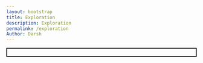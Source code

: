 ```yaml
---
layout: bootstrap
title: Exploration
description: Exploration
permalink: /exploration
Author: Darsh
---
```




<!-- Bootstrap CSS for styling -->
<link href="https://stackpath.bootstrapcdn.com/bootstrap/4.5.2/css/bootstrap.min.css" rel="stylesheet">

<script type="module">
import { pythonURI, fetchOptions } from '{{ site.baseurl }}/assets/js/api/config.js';

function showPopup(message) {
  const popup = document.createElement("div");
  popup.textContent = message;
  Object.assign(popup.style, {
    position: "fixed", top: "50%", left: "50%", transform: "translate(-50%, -50%)",
    backgroundColor: "rgba(0, 0, 0, 0.8)", color: "white", padding: "20px",
    borderRadius: "8px", zIndex: "1000", textAlign: "center", fontSize: "18px"
  });
  document.body.appendChild(popup);
  setTimeout(() => document.body.removeChild(popup), 1000); // Popup lasts 1 second
}

async function updatePoints(points) {
  try {
    const response = await fetch(`${pythonURI}/api/points`, {
      ...fetchOptions,
      method: 'POST',
      headers: { 'Content-Type': 'application/json' },
      body: JSON.stringify({ points })
    });
    const data = await response.json();
    if (response.ok) {
      showPopup("You gained 10 points!");
    }
  } catch (error) {
    console.error('Error updating points:', error);
  }
}

document.addEventListener('DOMContentLoaded', function () {
  // Ensure the game-container and joystick-container exist
  const gameContainer = document.getElementById('game-container');
  const infoContainer = document.getElementById('info-container');
  const joystickContainer = document.getElementById('joystick-container');

  if (!gameContainer || !infoContainer || !joystickContainer) {
    console.error('Required containers are missing in the DOM.');
    return;
  }

  // Create the canvas for the game
  const canvas = document.createElement('canvas');
  gameContainer.appendChild(canvas);
  canvas.width = 800;
  canvas.height = 600;
  const ctx = canvas.getContext('2d');

  const player = { x: 100, y: 100, size: 15, speed: 2, dx: 0, dy: 0 };
  let discovered = new Set();
  let points = 0; // Initialize points
  const organelles = [
    { name: "Nucleus", x: 400, y: 300, r: 30, desc: "Controls cell activities and contains DNA." },
    { name: "Chloroplast", x: 600, y: 150, r: 25, desc: "Performs photosynthesis." },
    { name: "Vacuole", x: 200, y: 450, r: 35, desc: "Stores nutrients and waste products." },
    { name: "Cell Wall", x: 700, y: 500, r: 20, desc: "Provides structural support." },
    { name: "Cell Membrane", x: 100, y: 300, r: 20, desc: "Regulates what enters and leaves the cell." },
    { name: "Cytoplasm", x: 350, y: 100, r: 20, desc: "Gel-like substance where organelles reside." },
    { name: "Mitochondrion", x: 500, y: 400, r: 25, desc: "Produces energy for the cell." },
    { name: "Ribosome", x: 250, y: 200, r: 15, desc: "Synthesizes proteins." },
    { name: "Golgi Apparatus", x: 450, y: 500, r: 20, desc: "Modifies and packages proteins." },
    { name: "Endoplasmic Reticulum", x: 150, y: 100, r: 20, desc: "Transports materials within the cell." }
  ];

  // UI Elements
  const progressSpan = document.createElement('span');
  const progressDiv = document.createElement('div');
  progressDiv.classList.add('mb-3');
  progressDiv.innerHTML = "<strong>Organelles Discovered:</strong> ";
  progressDiv.appendChild(progressSpan);
  infoContainer.appendChild(progressDiv);

  const pointsDiv = document.createElement('div'); // Points display
  pointsDiv.classList.add('mb-3');
  pointsDiv.innerHTML = `<strong>Points:</strong> <span id="points-counter">0</span>`;
  infoContainer.appendChild(pointsDiv);

  const infoBox = document.createElement('div');
  infoContainer.appendChild(infoBox);

  const joystickDiv = document.createElement('div');
  joystickContainer.appendChild(joystickDiv);

  // Functions for the game
  function drawPlayer() {
    ctx.fillStyle = "#3e8e41";
    ctx.beginPath();
    ctx.arc(player.x, player.y, player.size, 0, Math.PI * 2);
    ctx.fill();
  }

  function drawOrganelles() {
    organelles.forEach(o => {
      ctx.beginPath();
      ctx.arc(o.x, o.y, o.r, 0, Math.PI * 2);
      ctx.fillStyle = discovered.has(o.name) ? '#ffe600' : '#7ec850';
      ctx.fill();
      ctx.stroke();
      ctx.fillStyle = '#000';
      ctx.fillText(o.name, o.x - o.r, o.y - o.r - 5);
    });
  }

  function detectCollisions() {
    organelles.forEach(o => {
      const dist = Math.hypot(player.x - o.x, player.y - o.y);
      if (dist < player.size + o.r && !discovered.has(o.name)) {
        discovered.add(o.name);
        points += 10; // Add 10 points for each interaction
        document.getElementById('points-counter').textContent = points; // Update points display
        progressSpan.textContent = discovered.size;
        infoBox.style.display = 'block';
        infoBox.innerHTML = `<strong>${o.name}</strong><br>${o.desc}`;
        updatePoints(10); // Call the API to update points
      }
    });
  }

  function updatePlayer() {
    player.x += player.dx;
    player.y += player.dy;
    player.x = Math.max(player.size, Math.min(canvas.width - player.size, player.x));
    player.y = Math.max(player.size, Math.min(canvas.height - player.size, player.y));
  }

  function gameLoop() {
    ctx.clearRect(0, 0, canvas.width, canvas.height);
    drawOrganelles();
    drawPlayer();
    detectCollisions();
    updatePlayer();
    requestAnimationFrame(gameLoop);
  }

  function resetPlayer() {
    player.x = 100;
    player.y = 100;
    player.dx = 0;
    player.dy = 0;
  }

  // Joystick Setup (Position joystick on the right side)
  const joystick = nipplejs.create({
    zone: joystickDiv,
    mode: 'static',
    position: { right: '10%', top: '50%' }, // Positioning joystick on the right side
    color: 'green'
  });

  joystick.on('move', (evt, data) => {
    const rad = data.angle.radian;
    // Inverting Y-axis: Multiply the Y-axis speed by -1
    player.dx = Math.cos(rad) * player.speed;
    player.dy = -Math.sin(rad) * player.speed;  // Invert the vertical movement
  });

  joystick.on('end', () => {
    player.dx = 0;
    player.dy = 0;
  });

  // Start the game loop
  gameLoop();
});
</script>

<!-- Bootstrap JS and NippleJS for the joystick -->
<script src="https://cdnjs.cloudflare.com/ajax/libs/nipplejs/0.9.0/nipplejs.min.js"></script>
<script src="https://code.jquery.com/jquery-3.5.1.slim.min.js"></script>
<script src="https://cdn.jsdelivr.net/npm/@popperjs/core@2.5.2/dist/umd/popper.min.js"></script>
<script src="https://stackpath.bootstrapcdn.com/bootstrap/4.5.2/js/bootstrap.min.js"></script>

<!-- Container for game and UI -->
<div class="container">
  <div class="row">
    <!-- Add an enclosed barrier for the game area -->
    <div class="col-md-8" id="game-container" style="border: 2px solid #000; padding: 10px;">
      <!-- Game canvas will be appended here -->
    </div>
    <div class="col-md-4" id="info-container" style="margin-left: 20px;">
      <!-- Progress and organelle info will be shown here -->
    </div>
  </div>
  <div class="row">
    <div class="col-12" id="joystick-container">
      <!-- Joystick controls will be shown here -->
    </div>
  </div>
</div>
